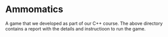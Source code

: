 # Ammomatics
A game that we developed as part of our C++ course.
The above directory contains a report with the details and instructioon to run the game.
